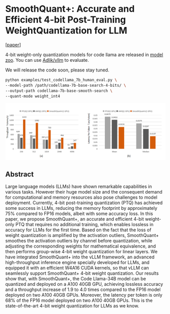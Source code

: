 # SmoothQuant+: Accurate and Efficient 4-bit Post-Training WeightQuantization for LLM

[[paper](https://arxiv.org/abs/2312.03788)] 

4-bit weight-only quantization models for code llama  are released in [model zoo](https://github.com/Adlik/model_zoo/tree/main/smooth_quant_plus). You can use [Adlik/vllm](https://github.com/Adlik/vllm/tree/dev) to evaluate.

We will release the code soon, please stay tuned.

```bash
python examples/test_codellama_7b_human_eval.py \
--model-path /path/codellama-7b-base-search-4-bits/ \
--output-path codellama-7b-base-smooth-search \
--quant-mode weight_int4
```



![intuition](figures/throughput_latency.png)

## Abstract

Large language models (LLMs) have shown remarkable capabilities in various tasks. However their huge model size and the consequent demand for computational and memory resources also pose challenges to model deployment. Currently, 4-bit post-training quantization (PTQ) has achieved some success in LLMs, reducing the memory footprint by approximately 75% compared to FP16 models, albeit with some accuracy loss. In this paper, we propose SmoothQuant+, an accurate and efficient 4-bit weight-only PTQ that requires no additional training, which enables lossless in accuracy for LLMs for the first time. Based on the fact that the loss of weight quantization is amplified by the activation outliers, SmoothQuant+ smoothes the activation outliers by channel before quantization, while adjusting the corresponding weights for mathematical equivalence, and then performs group-wise 4-bit weight quantization for linear layers. We have integrated SmoothQuant+ into the vLLM framework, an advanced high-throughput inference engine specially developed for LLMs, and equipped it with an efficient W4A16 CUDA kernels, so that vLLM can seamlessly support SmoothQuant+ 4-bit weight quantization. Our results show that, with SmoothQuant+, the Code Llama-34B model can be quantized and deployed on a A100 40GB GPU, achieving lossless accuracy and a throughput increase of 1.9 to 4.0 times compared to the FP16 model deployed on two A100 40GB GPUs. Moreover, the latency per token is only 68% of the FP16 model deployed on two A100 40GB GPUs. This is the state-of-the-art 4-bit weight quantization for LLMs as we know.


